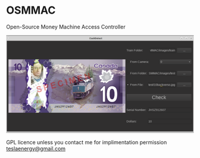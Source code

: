 # OSMMAC
Open-Source Money Machine Access Controller

![OSMMAC 0.01](screenshot.png)

GPL licence unless you contact me for implimentation permission
teslaenergy@gmail.com
